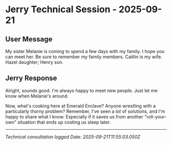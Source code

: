 # Jerry Technical Session - 2025-09-21

## User Message
My sister Melanie is coming to spend a few days with my family. I hope you can meet her. Be sure to remember my family members. Caitlin is my wife. Hazel daughter; Henry son.

## Jerry Response
Alright, sounds good. I'm always happy to meet new people. Just let me know when Melanie's around.

Now, what's cooking here at Emerald Enclave? Anyone wrestling with a particularly thorny problem? Remember, I've seen a *lot* of solutions, and I'm happy to share what I know. Especially if it saves us from another "roll-your-own" situation that ends up costing us sleep later.


---
*Technical consultation logged*
*Date: 2025-09-21T11:55:03.050Z*